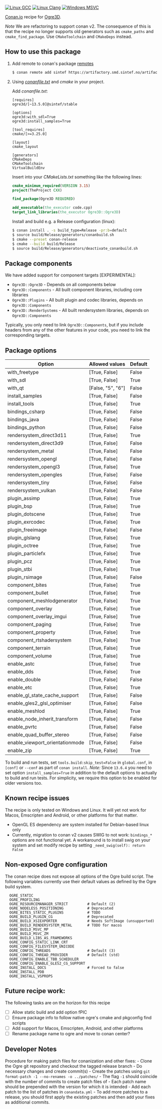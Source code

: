 [![Linux GCC](https://github.com/sintef-ocean/conan-ogre3d/workflows/Linux%20GCC/badge.svg)](https://github.com/sintef-ocean/conan-ogre3d/actions?query=workflow%3A"Linux+GCC")
[![Linux Clang](https://github.com/sintef-ocean/conan-ogre3d/workflows/Linux%20Clang/badge.svg)](https://github.com/sintef-ocean/conan-ogre3d/actions?query=workflow%3A"Linux+Clang")
[![Windows MSVC](https://github.com/sintef-ocean/conan-ogre3d/workflows/Windows%20MSVC/badge.svg)](https://github.com/sintef-ocean/conan-ogre3d/actions?query=workflow%3A"Windows+MSVC")

[Conan.io](https://conan.io) recipe for [Ogre3D](https://www.ogre3d.org).

*Note* We are refactoring to support conan v2. The consequence of this is that the recipe
no longer supports old generators such as `cmake_paths` and `cmake_find_package`. Use
`CMakeToolchain` and `CMakeDeps` instead.


## How to use this package

1. Add remote to conan's package [remotes](https://docs.conan.io/2/reference/commands/remote.html)

   ```bash
   $ conan remote add sintef https://artifactory.smd.sintef.no/artifactory/api/conan/conan-local
   ```

2. Using [*conanfile.txt*](https://docs.conan.io/2/reference/conanfile_txt.html) and *cmake* in your project.

   Add *conanfile.txt*:
   ```
   [requires]
   ogre3d/[~13.5.0]@sintef/stable

   [options]
   ogre3d:with_sdl=True
   ogre3d:install_samples=True

   [tool_requires]
   cmake/[>=3.25.0]

   [layout]
   cmake_layout

   [generators]
   CMakeDeps
   CMakeToolchain
   VirtualBuildEnv

   ```
   Insert into your *CMakeLists.txt* something like the following lines:
   ```cmake
   cmake_minimum_required(VERSION 3.15)
   project(TheProject CXX)

   find_package(Ogre3D REQUIRED)

   add_executable(the_executor code.cpp)
   target_link_libraries(the_executor Ogre3D::Ogre3D)
   ```
   Install and build e.g. a Release configuration (linux):
   ```bash
   $ conan install . -s build_type=Release -pr:b=default
   $ source build/Release/generators/conanbuild.sh
   $ cmake --preset conan-release
   $ cmake --build build/Release
   $ source build/Release/generators/deactivate_conanbuild.sh
   ```

## Package components

We have added support for component targets [EXPERIMENTAL]:

 - `Ogre3D::Ogre3D` - Depends on all components below
 - `Ogre3D::Components` - All built component libraries, including core libraries
 - `Ogre3D::Plugins` - All built plugin and codec libraries, depends on `Ogre3D::Components`
 - `Ogre3D::RenderSystems` - All built rendersystem libraries, depends on `Ogre3D::Components`

 Typically, you only need to link `Ogre3D::Components`, but if you include headers from
 any of the other features in your code, you need to link the corresponding targets.

## Package options

| Option                          | Allowed values    | Default |
|---------------------------------|-------------------|---------|
| with_freetype                   | [True, False]     | False   |
| with_sdl                        | [True, False]     | True    |
| with_qt                         | [False, "5", "6"] | False   |
| install_samples                 | [True, False]     | False   |
| install_tools                   | [True, False]     | True    |
| bindings_csharp                 | [True, False]     | False   |
| bindings_java                   | [True, False]     | False   |
| bindings_python                 | [True, False]     | False   |
| rendersystem_direct3d11         | [True, False]     | True    |
| rendersystem_direct3d9          | [True, False]     | False   |
| rendersystem_metal              | [True, False]     | False   |
| rendersystem_opengl             | [True, False]     | False   |
| rendersystem_opengl3            | [True, False]     | True    |
| rendersystem_opengles           | [True, False]     | False   |
| rendersystem_tiny               | [True, False]     | False   |
| rendersystem_vulkan             | [True, False]     | False   |
| plugin_assimp                   | [True, False]     | True    |
| plugin_bsp                      | [True, False]     | True    |
| plugin_dotscene                 | [True, False]     | True    |
| plugin_exrcodec                 | [True, False]     | True    |
| plugin_freeimage                | [True, False]     | False   |
| plugin_glslang                  | [True, False]     | True    |
| plugin_octree                   | [True, False]     | True    |
| plugin_particlefx               | [True, False]     | True    |
| plugin_pcz                      | [True, False]     | True    |
| plugin_stbi                     | [True, False]     | True    |
| plugin_rsimage                  | [True, False]     | False   |
| component_bites                 | [True, False]     | True    |
| component_bullet                | [True, False]     | True    |
| component_meshlodgenerator      | [True, False]     | True    |
| component_overlay               | [True, False]     | True    |
| component_overlay_imgui         | [True, False]     | True    |
| component_paging                | [True, False]     | True    |
| component_property              | [True, False]     | True    |
| component_rtshadersystem        | [True, False]     | True    |
| component_terrain               | [True, False]     | True    |
| component_volume                | [True, False]     | True    |
| enable_astc                     | [True, False]     | True    |
| enable_dds                      | [True, False]     | True    |
| enable_double                   | [True, False]     | False   |
| enable_etc                      | [True, False]     | True    |
| enable_gl_state_cache_support   | [True, False]     | False   |
| enable_gles2_glsl_optimiser     | [True, False]     | False   |
| enable_meshlod                  | [True, False]     | True    |
| enable_node_inherit_transform   | [True, False]     | False   |
| enable_pvrtc                    | [True, False]     | False   |
| enable_quad_buffer_stereo       | [True, False]     | False   |
| enable_viewport_orientationmode | [True, False]     | False   |
| enable_zip                      | [True, False]     | True    |

To build and run tests, set `tools.build:skip_test=False` in `global.conf`, in `[conf]` or
`--conf` as part of `conan install`. *Note:* Since `13.6.4` you need to set option
`install_samples=True` in addition to the default options to actually to build and run
tests. For simplicity, we require this option to be enabled for older versions too.


## Known recipe issues

  The recipe is only tested on Windows and Linux. It will yet not work for Macos,
  Emscripten and Android, or other platforms for that matter.
  - OpenGL ES dependency are system installed for Debian-based linux only
  - Currently, migration to conan v2 causes SWIG to not work: `bindings_*` options are not
    functional yet. A workaround is to install swig on your system and set modify recipe
    by setting `_need_swig(self): return False`

## Non-exposed Ogre configuration

  The conan recipe does not expose all options of the Ogre build script. The following
  variables currently use their default values as defined by the Ogre build system.
  ```
    OGRE_STATIC
    OGRE_PROFILING
    OGRE_RESOURCEMANAGER_STRICT         # Default (2)
    OGRE_NODELESS_POSITIONING           # Deprecated
    OGRE_BITES_STATIC_PLUGINS           # TODO
    OGRE_BUILD_PLUGIN_CG                # Deprecated
    OGRE_BUILD_XSIEXPORTER              # Needs SoftImage (unsupported)
    OGRE_BUILD_RENDERSYSTEM_METAL       # TODO for macos
    OGRE_BUILD_MSVC_MP
    OGRE_BUILD_MSVC_ZM
    OGRE_BUILD_LIBS_AS_FRAMEWORKS
    OGRE_CONFIG_STATIC_LINK_CRT
    OGRE_CONFIG_FILESYSTEM_UNICODE
    OGRE_CONFIG_THREADS                 # Default (3)
    OGRE_CONFIG_THREAD_PROVIDER         # Default (std)
    OGRE_CONFIG_ENABLE_TBB_SCHEDULER
    OGRE_CONFIG_ENABLE_GLES2_CG_SUPPORT
    OGRE_INSTALL_DOCS                   # Forced to false
    OGRE_INSTALL_PDB
    OGRE_INSTALL_VSPROPS
  ```

## Future recipe work:

  The following tasks are on the horizon for this recipe
  - [ ] Allow static build and add option fPIC
  - [ ] Ensure package info to follow native ogre's cmake and pkgconfig find scripts
  - [ ] Add support for Macos, Emscripten, Android, and other platforms
  - [ ] Rename package name to ogre and move to conan center?

## Developer Notes

  Procedure for making patch files for conanization and other fixes:
    - Clone the Ogre git repository and checkout the tagged release branch
    - Do necessary changes and create commit(s)
    - Create the patches using `git format-patch -1 --no-renames -o ../patches/`
    - The flag `-1` should coincide with the number of commits to create patch files of
    - Each patch name should be prepended with the version for which it is intended
    - Add each patch to the list of patches in `conandata.yml`
    - To add more patches to a release, you should first apply the existing patches and
      then add your fixes as additional commits.
